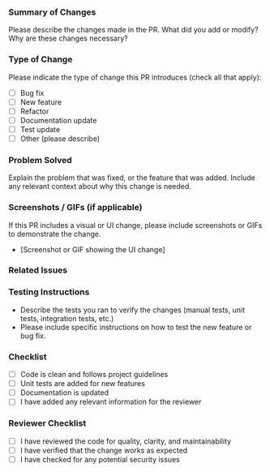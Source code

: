 ### Summary of Changes

Please describe the changes made in the PR. What did you add or modify? Why are these changes necessary?


### Type of Change

Please indicate the type of change this PR introduces (check all that apply):

- [ ] Bug fix
- [ ] New feature
- [ ] Refactor
- [ ] Documentation update
- [ ] Test update
- [ ] Other (please describe)

### Problem Solved

Explain the problem that was fixed, or the feature that was added. Include any relevant context about why this change is needed.


### Screenshots / GIFs (if applicable)

If this PR includes a visual or UI change, please include screenshots or GIFs to demonstrate the change.

- [Screenshot or GIF showing the UI change]

### Related Issues



### Testing Instructions
- Describe the tests you ran to verify the changes (manual tests, unit tests, integration tests, etc.)
- Please include specific instructions on how to test the new feature or bug fix.

### Checklist

- [ ] Code is clean and follows project guidelines
- [ ] Unit tests are added for new features
- [ ] Documentation is updated
- [ ] I have added any relevant information for the reviewer

### Reviewer Checklist

- [ ] I have reviewed the code for quality, clarity, and maintainability
- [ ] I have verified that the change works as expected
- [ ] I have checked for any potential security issues